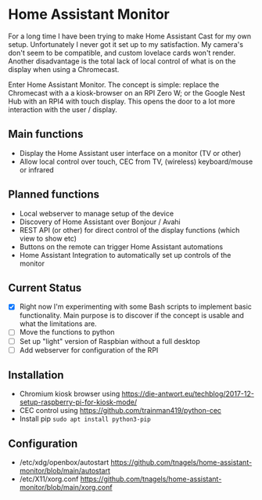 # Home Assistant Monitor
For a long time I have been trying to make Home Assistant Cast for my own setup. Unfortunately I never got it set up to my satisfaction. My camera's don't seem to be compatible, and custom lovelace cards won't render. Another disadvantage is the total lack of local control of what is on the display when using a Chromecast.

Enter Home Assistant Monitor. The concept is simple: replace the Chromecast with a a kiosk-browser on an RPI Zero W; or the Google Nest Hub with an RPI4 with touch display. This opens the door to a lot more interaction with the user / display.

## Main functions
* Display the Home Assistant user interface on a monitor (TV or other)
* Allow local control over touch, CEC from TV, (wireless) keyboard/mouse or infrared
## Planned functions
* Local webserver to manage setup of the device
* Discovery of Home Assistant over Bonjour / Avahi
* REST API (or other) for direct control of the display functions (which view to show etc)
* Buttons on the remote can trigger Home Assistant automations
* Home Assistant Integration to automatically set up controls of the monitor

## Current Status
- [X] Right now I'm experimenting with some Bash scripts to implement basic functionality. Main purpose is to discover if the concept is usable and what the limitations are.
- [ ] Move the functions to python
- [ ] Set up "light" version of Raspbian without a full desktop
- [ ] Add webserver for configuration of the RPI

## Installation
- Chromium kiosk browser using https://die-antwort.eu/techblog/2017-12-setup-raspberry-pi-for-kiosk-mode/
- CEC control using https://github.com/trainman419/python-cec
- Install pip `sudo apt install python3-pip`

## Configuration
- /etc/xdg/openbox/autostart https://github.com/tnagels/home-assistant-monitor/blob/main/autostart
- /etc/X11/xorg.conf https://github.com/tnagels/home-assistant-monitor/blob/main/xorg.conf

